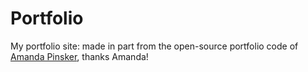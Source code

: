 # Portfolio

My portfolio site: made in part from the open-source portfolio code of [Amanda Pinsker](http://amandapinsker.com), thanks Amanda! 

